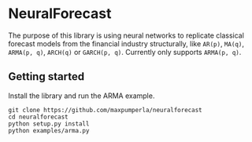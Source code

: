 # NeuralForecast

The purpose of this library is using neural networks to replicate classical
forecast models from the financial industry structurally, like ```AR(p)```, ```MA(q)```, ```ARMA(p, q)```, ```ARCH(q)```
or ```GARCH(p, q)```. Currently only supports ```ARMA(p, q)```.

## Getting started
Install the library and run the ARMA example.
```{python}
git clone https://github.com/maxpumperla/neuralforecast
cd neuralforecast
python setup.py install
python examples/arma.py
```
